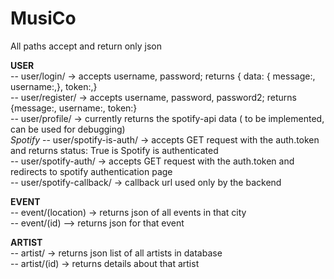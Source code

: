 # MusiCo


All paths accept and return only json


**USER**</br>
-- user/login/ -> accepts username, password; returns { data: { message:, username:,}, token:,} </br>
-- user/register/ -> accepts username, password, password2; returns {message:, username:, token:} </br>
-- user/profile/ -> currently returns the spotify-api data ( to be implemented, can be used for debugging) </br>
*Spotify*
-- user/spotify-is-auth/ -> accepts GET request with the auth.token and returns status: True is Spotify is authenticated</br>
-- user/spotify-auth/ -> accepts GET request with the auth.token and redirects to spotify authentication page </br>
-- user/spotify-callback/ -> callback url used only by the backend </br>

**EVENT**</br>
-- event/(location) -> returns json of all events in that city </br>
-- event/(id) --> returns json for that event </br>

**ARTIST**</br>
-- artist/ -> returns json list of all artists in database</br>
-- artist/(id) -> returns details about that artist</br>
  
 

